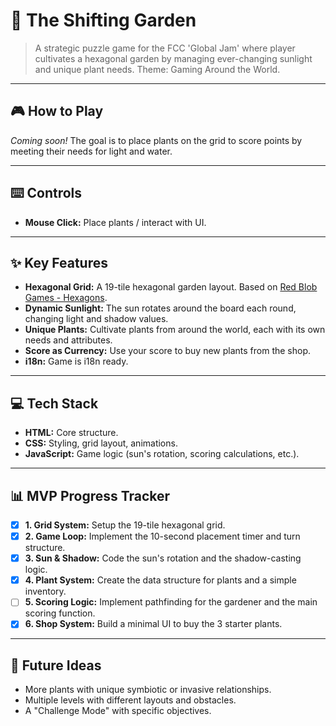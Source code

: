 # 🌱 The Shifting Garden

> A strategic puzzle game for the FCC 'Global Jam' where player cultivates a hexagonal garden by managing ever-changing sunlight and unique plant needs. Theme: Gaming Around the World.

---

## 🎮 How to Play

*Coming soon!* The goal is to place plants on the grid to score points by meeting their needs for light and water.

---

## ⌨️ Controls

- **Mouse Click:** Place plants / interact with UI.

---

## ✨ Key Features

* **Hexagonal Grid:** A 19-tile hexagonal garden layout. Based on [Red Blob Games - Hexagons](https://www.redblobgames.com/grids/hexagons/#pixel-to-hex).
* **Dynamic Sunlight:** The sun rotates around the board each round, changing light and shadow values.
* **Unique Plants:** Cultivate plants from around the world, each with its own needs and attributes.
* **Score as Currency:** Use your score to buy new plants from the shop.
* **i18n:** Game is i18n ready.

---

## 💻 Tech Stack

* **HTML:** Core structure.
* **CSS:** Styling, grid layout, animations.
* **JavaScript:** Game logic (sun's rotation, scoring calculations, etc.).

---

## 📊 MVP Progress Tracker

-   [x] **1. Grid System:** Setup the 19-tile hexagonal grid.
-   [x] **2. Game Loop:** Implement the 10-second placement timer and turn structure.
-   [x] **3. Sun & Shadow:** Code the sun's rotation and the shadow-casting logic.
-   [x] **4. Plant System:** Create the data structure for plants and a simple inventory.
-   [ ] **5. Scoring Logic:** Implement pathfinding for the gardener and the main scoring function.
-   [x] **6. Shop System:** Build a minimal UI to buy the 3 starter plants.

---

## 🚀 Future Ideas

* More plants with unique symbiotic or invasive relationships.
* Multiple levels with different layouts and obstacles.
* A "Challenge Mode" with specific objectives.